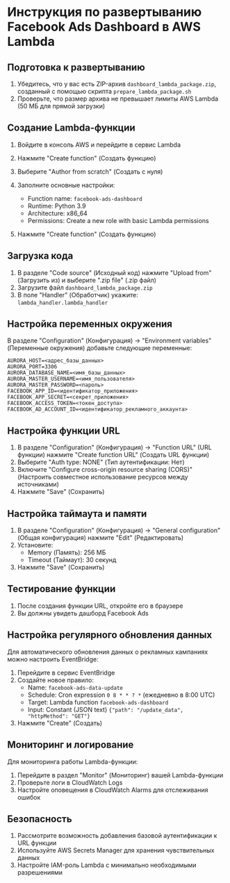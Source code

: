 # Инструкция по развертыванию Facebook Ads Dashboard в AWS Lambda

## Подготовка к развертыванию

1. Убедитесь, что у вас есть ZIP-архив `dashboard_lambda_package.zip`, созданный с помощью скрипта `prepare_lambda_package.sh`
2. Проверьте, что размер архива не превышает лимиты AWS Lambda (50 МБ для прямой загрузки)

## Создание Lambda-функции

1. Войдите в консоль AWS и перейдите в сервис Lambda
2. Нажмите "Create function" (Создать функцию)
3. Выберите "Author from scratch" (Создать с нуля)
4. Заполните основные настройки:
   - Function name: `facebook-ads-dashboard`
   - Runtime: Python 3.9
   - Architecture: x86_64
   - Permissions: Create a new role with basic Lambda permissions

5. Нажмите "Create function" (Создать функцию)

## Загрузка кода

1. В разделе "Code source" (Исходный код) нажмите "Upload from" (Загрузить из) и выберите ".zip file" (.zip файл)
2. Загрузите файл `dashboard_lambda_package.zip`
3. В поле "Handler" (Обработчик) укажите: `lambda_handler.lambda_handler`

## Настройка переменных окружения

В разделе "Configuration" (Конфигурация) -> "Environment variables" (Переменные окружения) добавьте следующие переменные:

```
AURORA_HOST=<адрес_базы_данных>
AURORA_PORT=3306
AURORA_DATABASE_NAME=<имя_базы_данных>
AURORA_MASTER_USERNAME=<имя_пользователя>
AURORA_MASTER_PASSWORD=<пароль>
FACEBOOK_APP_ID=<идентификатор_приложения>
FACEBOOK_APP_SECRET=<секрет_приложения>
FACEBOOK_ACCESS_TOKEN=<токен_доступа>
FACEBOOK_AD_ACCOUNT_ID=<идентификатор_рекламного_аккаунта>
```

## Настройка функции URL

1. В разделе "Configuration" (Конфигурация) -> "Function URL" (URL функции) нажмите "Create function URL" (Создать URL функции)
2. Выберите "Auth type: NONE" (Тип аутентификации: Нет)
3. Включите "Configure cross-origin resource sharing (CORS)" (Настроить совместное использование ресурсов между источниками)
4. Нажмите "Save" (Сохранить)

## Настройка таймаута и памяти

1. В разделе "Configuration" (Конфигурация) -> "General configuration" (Общая конфигурация) нажмите "Edit" (Редактировать)
2. Установите:
   - Memory (Память): 256 МБ
   - Timeout (Таймаут): 30 секунд
3. Нажмите "Save" (Сохранить)

## Тестирование функции

1. После создания функции URL, откройте его в браузере
2. Вы должны увидеть дашборд Facebook Ads

## Настройка регулярного обновления данных

Для автоматического обновления данных о рекламных кампаниях можно настроить EventBridge:

1. Перейдите в сервис EventBridge
2. Создайте новое правило:
   - Name: `facebook-ads-data-update`
   - Schedule: Cron expression `0 8 * * ? *` (ежедневно в 8:00 UTC)
   - Target: Lambda function `facebook-ads-dashboard`
   - Input: Constant (JSON text) `{"path": "/update_data", "httpMethod": "GET"}`
3. Нажмите "Create" (Создать)

## Мониторинг и логирование

Для мониторинга работы Lambda-функции:

1. Перейдите в раздел "Monitor" (Мониторинг) вашей Lambda-функции
2. Проверьте логи в CloudWatch Logs
3. Настройте оповещения в CloudWatch Alarms для отслеживания ошибок

## Безопасность

1. Рассмотрите возможность добавления базовой аутентификации к URL функции
2. Используйте AWS Secrets Manager для хранения чувствительных данных
3. Настройте IAM-роль Lambda с минимально необходимыми разрешениями
